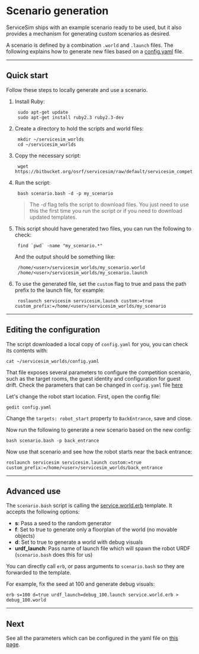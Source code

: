 # Scenario generation

ServiceSim ships with an example scenario ready to be used, but it also provides a mechanism for generating custom scenarios as desired.

A scenario is defined by a combination `.world` and `.launch` files. The following explains how to generate new files based on a [config.yaml](https://bitbucket.org/osrf/servicesim/src/default/servicesim_competition/worlds/config.yaml) file.

***
## Quick start

Follow these steps to locally generate and use a scenario.

1. Install Ruby:

        sudo apt-get update
        sudo apt-get install ruby2.3 ruby2.3-dev

1. Create a directory to hold the scripts and world files:

        mkdir ~/servicesim_worlds
        cd ~/servicesim_worlds

1. Copy the necessary script:
        
        wget https://bitbucket.org/osrf/servicesim/raw/default/servicesim_competition/worlds/scenario.bash

1. Run the script:

        bash scenario.bash -d -p my_scenario

    > The *-d* flag tells the script to download files.
    > You just need to use this the first time you run the script or if you need to download updated templates.

1. This script should have generated two files, you can run the following to check:

        find `pwd` -name "my_scenario.*"

    And the output should be something like:

        /home/<user>/servicesim_worlds/my_scenario.world
        /home/<user>/servicesim_worlds/my_scenario.launch

1. To use the generated file, set the `custom` flag to true and pass the path prefix to the launch file, for example:

        roslaunch servicesim servicesim.launch custom:=true custom_prefix:=/home/<user>/servicesim_worlds/my_scenario


***
## Editing the configuration

The script downloaded a local copy of `config.yaml` for you, you can check its contents with:

    cat ~/servicesim_worlds/config.yaml

That file exposes several parameters to configure the competition scenario, such as the target rooms, the guest identity and configuration for guest drift. Check the parameters that can be changed in `config.yaml` file [here](https://bitbucket.org/osrf/servicesim/wiki/Configuration%20-%20config.yaml)

Let's change the robot start location. First, open the config file:

    gedit config.yaml

Change the `targets: robot_start` property to `BackEntrance`, save and close.

Now run the following to generate a new scenario based on the new config:

    bash scenario.bash -p back_entrance

Now use that scenario and see how the robot starts near the back entrance:

    roslaunch servicesim servicesim.launch custom:=true custom_prefix:=/home/<user>/servicesim_worlds/back_entrance

***
## Advanced use

The `scenario.bash` script is calling the [service.world.erb](https://bitbucket.org/osrf/servicesim/src/default/servicesim_competition/worlds/service.world.erb) template. It accepts the following options:

* **s**: Pass a seed to the random generator
* **f**: Set to true to generate only a floorplan of the world (no movable objects)
* **d**: Set to true to generate a world with debug visuals
* **urdf_launch**: Pass name of launch file which will spawn the robot URDF (`scenario.bash` does this for us)

You can directly call `erb`, or pass arguments to `scenario.bash` so they are forwarded to the template. 

For example, fix the seed at 100 and generate debug visuals:

    erb s=100 d=true urdf_launch=debug_100.launch service.world.erb > debug_100.world

***
## Next

See all the parameters which can be configured in the yaml file on [this page](https://bitbucket.org/osrf/servicesim/wiki/Configuration%20-%20config.yaml).